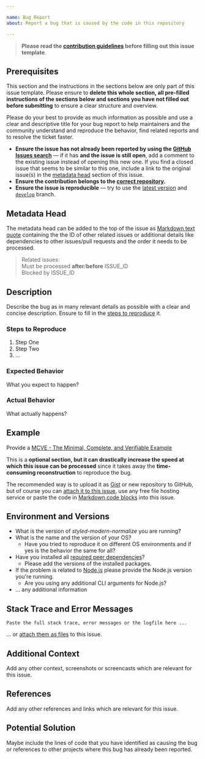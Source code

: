 ```yaml
---

name: Bug Report
about: Report a bug that is caused by the code in this repository

---
```


<!-- Click on the "Preview" tab to render the instructions in a more readable format -->

> **Please read the [contribution guidelines](https://github.com/arcticicestudio/styled-modern-normalize/blob/develop/CONTRIBUTING.md) before filling out this issue template**.

## Prerequisites

This section and the instructions in the sections below are only part of this issue template. Please ensure to **delete this whole section, all pre-filled instructions of the sections below and sections you have not filled out before submitting** to ensure a clear structure and overview.

Please do your best to provide as much information as possible and use a clear and descriptive title for your bug report to help maintainers and the community understand and reproduce the behavior, find related reports and to resolve the ticket faster.

* **Ensure the issue has not already been reported by using the [GitHub Issues search](https://github.com/arcticicestudio/styled-modern-normalize/issues)** — if it has **and the issue is still open**, add a comment to the existing issue instead of opening this new one. If you find a closed issue that seems to be similar to this one, include a link to the original issue(s) in the [metadata head](#metadata-head) section of this issue.
* **Ensure the contribution belongs to the [correct repository](https://github.com/arcticicestudio?tab=repositories&q=styled-modern-normalize).**
* **Ensure the issue is reproducible** — try to use the [latest version](https://github.com/arcticicestudio/styled-modern-normalize/releases/latest) and [`develop`](https://github.com/arcticicestudio/styled-modern-normalize/tree/develop) branch.

## Metadata Head

The metadata head can be added to the top of the issue as [Markdown text quote](https://help.github.com/articles/basic-writing-and-formatting-syntax) containing the the ID of other related issues or additional details like dependencies to other issues/pull requests and the order it needs to be processed.

> Related issues:  
> Must be processed **after**/**before** ISSUE_ID  
> Blocked by ISSUE_ID

## Description

Describe the bug as in many relevant details as possible with a clear and concise description. Ensure to fill in the [steps to reproduce](#steps-to-reproduce) it.

### Steps to Reproduce

1. Step One
2. Step Two
3. ...

### Expected Behavior

What you expect to happen?

### Actual Behavior

What actually happens?

## Example

Provide a [MCVE - The Minimal, Complete, and Verifiable Example](https://github.com/arcticicestudio/styled-modern-normalize/blob/develop/CONTRIBUTING.md#mcve)

This is a **optional section, but it can drastically increase the speed at which this issue can be processed** since it takes away the **time-consuming reconstruction** to reproduce the bug.

The recommended way is to upload it as [Gist](https://gist.github.com) or new repository to GitHub, but of course you can [attach it to this issue](https://help.github.com/articles/file-attachments-on-issues-and-pull-requests), use any free file hosting service or paste the code in [Markdown code blocks](https://help.github.com/articles/basic-writing-and-formatting-syntax) into this issue.

## Environment and Versions

* What is the version of _styled-modern-normalize_ you are running?
* What is the name and the version of your OS?
  * Have you tried to reproduce it on different OS environments and if yes is the behavior the same for all?
* Have you installed all [required peer dependencies](https://github.com/arcticicestudio/styled-modern-normalize/blob/develop/CONTRIBUTING.md#peer-dependencies)?
  * Please add the versions of the installed packages.
* If the problem is related to [Node.js](https://nodejs.org) please provide the Node.js version you're running.
  * Are you using any additional CLI arguments for Node.js?
* ... any additional information

## Stack Trace and Error Messages

```raw
Paste the full stack trace, error messages or the logfile here ...
```

... or [attach them as files](https://help.github.com/articles/file-attachments-on-issues-and-pull-requests) to this issue.

## Additional Context

Add any other context, screenshots or screencasts which are relevant for this issue.

## References

Add any other references and links which are relevant for this issue.

## Potential Solution

Maybe include the lines of code that you have identified as causing the bug or references to other projects where this bug has already been reported.
